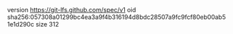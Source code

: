 version https://git-lfs.github.com/spec/v1
oid sha256:057308a01299bc4ea3a9f4b316194d8bdc28507a9fc9fcf80eb00ab51e1d290c
size 312
